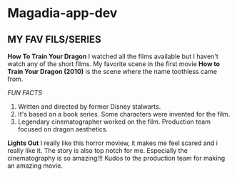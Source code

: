 # Magadia-app-dev
## MY FAV FILS/SERIES

**How To Train Your Dragon**
I watched all the films available but I haven't watch any of the short films.
My favorite scene in the first movie **How to Train Your Dragon (2010)** is the scene where the name toothless came from.

*FUN FACTS*
1. Written and directed by former Disney stalwarts.
2. It's based on a book series. Some characters were invented for the film.
3. Legendary cinematographer worked on the film. Production team focused on dragon aesthetics.

**Lights Out**
I really like this horror moview, it makes me feel scared and i really like it.
The story is also top notch for me. Especially the cinematography is so amazing!!!
Kudos to the production team for making an amazing movie.
